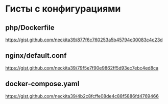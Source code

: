 # Гисты с конфигурациями
## php/Dockerfile
https://gist.github.com/neckita39/877f6c760253a5b45794c00083c4c23d
## nginx/default.conf
https://gist.github.com/neckita39/79f5e7f90e9862ff5d93ec7ebc4ed8ca
## docker-compose.yaml
https://gist.github.com/neckita39/4b2c8fcffe08de4c88f5886fd4769466
